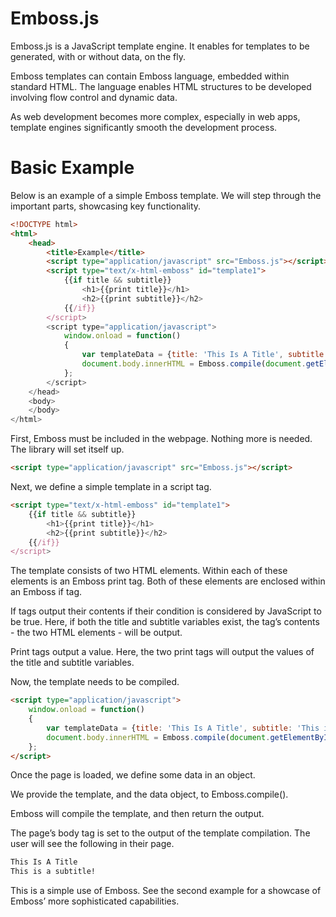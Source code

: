 # Emboss.js
Emboss.js is a JavaScript template engine. It enables for templates to be generated, with or without data, on the fly.

Emboss templates can contain Emboss language, embedded within standard HTML. The language enables HTML structures to be developed involving flow control and dynamic data.

As web development becomes more complex, especially in web apps, template engines significantly smooth the development process.

# Basic Example
Below is an example of a simple Emboss template. We will step through the important parts, showcasing key functionality.

```HTML
<!DOCTYPE html>
<html>
	<head>
		<title>Example</title>
		<script type="application/javascript" src="Emboss.js"></script>
		<script type="text/x-html-emboss" id="template1">
			{{if title && subtitle}}
				<h1>{{print title}}</h1>
				<h2>{{print subtitle}}</h2>
			{{/if}}
		</script>
		<script type="application/javascript">
			window.onload = function()
			{
				var templateData = {title: 'This Is A Title', subtitle: 'This is a subtitle!'};
				document.body.innerHTML = Emboss.compile(document.getElementById('template1'), templateData);
			};
		</script>
	</head>
	<body>
	</body>
</html>
```

First, Emboss must be included in the webpage. Nothing more is needed. The library will set itself up.

```HTML
<script type="application/javascript" src="Emboss.js"></script>
```

Next, we define a simple template in a script tag.

```HTML
<script type="text/x-html-emboss" id="template1">
	{{if title && subtitle}}
		<h1>{{print title}}</h1>
		<h2>{{print subtitle}}</h2>
	{{/if}}
</script>
```

The template consists of two HTML elements. Within each of these elements is an Emboss print tag. Both of these elements are enclosed within an Emboss if tag.

If tags output their contents if their condition is considered by JavaScript to be true. Here, if both the title and subtitle variables exist, the tag’s contents - the two HTML elements - will be output.

Print tags output a value. Here, the two print tags will output the values of the title and subtitle variables.

Now, the template needs to be compiled.

```HTML
<script type="application/javascript">
	window.onload = function()
	{
		var templateData = {title: 'This Is A Title', subtitle: 'This is a subtitle!'};
		document.body.innerHTML = Emboss.compile(document.getElementById('template1'), templateData);
	};
</script>
```

Once the page is loaded, we define some data in an object.

We provide the template, and the data object, to Emboss.compile().

Emboss will compile the template, and then return the output.

The page’s body tag is set to the output of the template compilation. The user will see the following in their page.

```HTML
This Is A Title
This is a subtitle!
```

This is a simple use of Emboss. See the second example for a showcase of Emboss’ more sophisticated capabilities.
